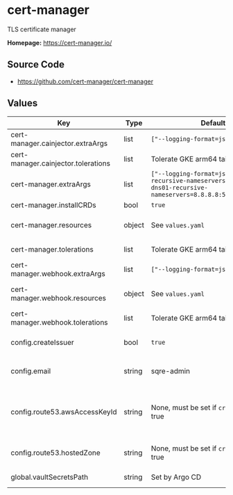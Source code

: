 # cert-manager

TLS certificate manager

**Homepage:** <https://cert-manager.io/>

## Source Code

* <https://github.com/cert-manager/cert-manager>

## Values

| Key | Type | Default | Description |
|-----|------|---------|-------------|
| cert-manager.cainjector.extraArgs | list | `["--logging-format=json"]` | Additional arguments to the CA injector |
| cert-manager.cainjector.tolerations | list | Tolerate GKE arm64 taint | Tolerations for the cert-manager cainjector pod |
| cert-manager.extraArgs | list | `["--logging-format=json","--dns01-recursive-nameservers-only","--dns01-recursive-nameservers=8.8.8.8:53,1.1.1.1:53"]` | Additional arguments to the main cert-manager pod |
| cert-manager.installCRDs | bool | `true` | Whether to install CRDs |
| cert-manager.resources | object | See `values.yaml` | Resource requests and limits for the cert-manager controller |
| cert-manager.tolerations | list | Tolerate GKE arm64 taint | Tolerations for the cert-manager controller |
| cert-manager.webhook.extraArgs | list | `["--logging-format=json"]` | Additional arguments to the webhook pod |
| cert-manager.webhook.resources | object | See `values.yaml` | Resource requests and limits for the webhook pod |
| cert-manager.webhook.tolerations | list | Tolerate GKE arm64 taint | Tolerations for the cert-manager webhook pod |
| config.createIssuer | bool | `true` | Whether to create a Let's Encrypt DNS-based cluster issuer |
| config.email | string | sqre-admin | Contact email address registered with Let's Encrypt |
| config.route53.awsAccessKeyId | string | None, must be set if `createIssuer` is true | AWS access key ID for Route 53 (must match `aws-secret-access-key` in Vault secret referenced by `config.vaultSecretPath`) |
| config.route53.hostedZone | string | None, must be set if `createIssuer` is true | Route 53 hosted zone in which to create challenge records |
| global.vaultSecretsPath | string | Set by Argo CD | Base path for Vault secrets |
